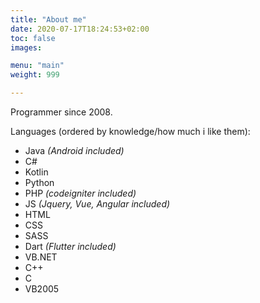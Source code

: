 ```yaml
---
title: "About me"
date: 2020-07-17T18:24:53+02:00
toc: false
images:

menu: "main"
weight: 999

---
```


Programmer since 2008.

Languages (ordered by knowledge/how much i like them):
* Java *(Android included)*
* C#
* Kotlin
* Python
* PHP *(codeigniter included)*
* JS *(Jquery, Vue, Angular included)*
* HTML
* CSS
* SASS
* Dart *(Flutter included)*
* VB.NET
* C++
* C
* VB2005
